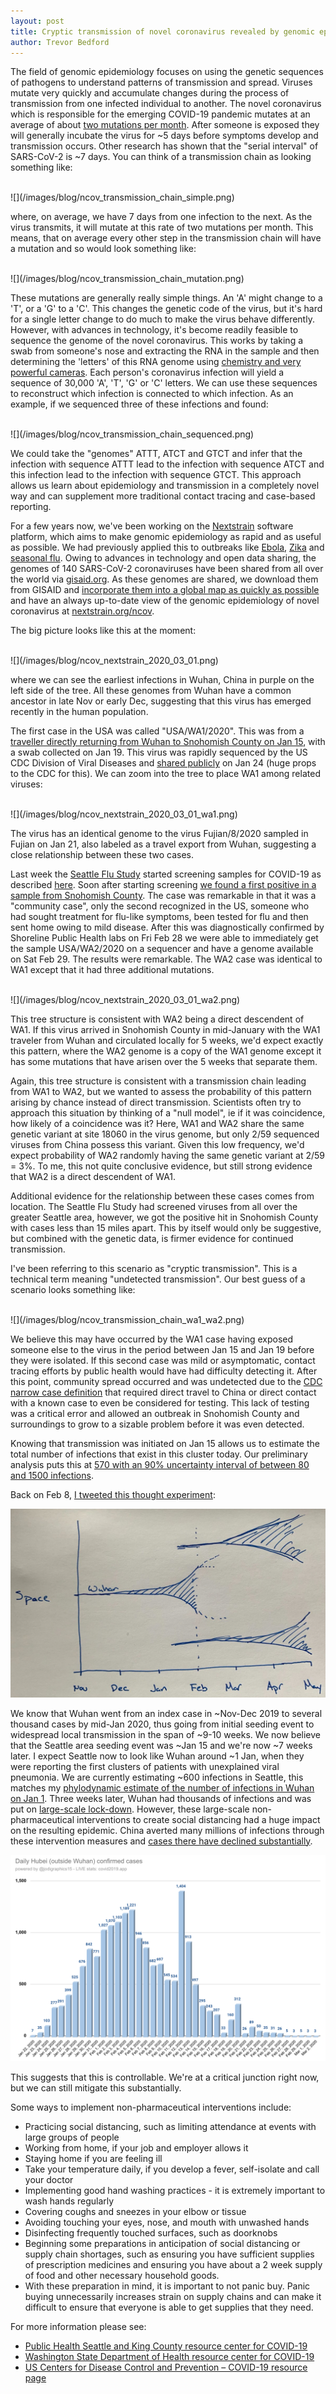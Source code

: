 ```yaml
---
layout: post
title: Cryptic transmission of novel coronavirus revealed by genomic epidemiology
author: Trevor Bedford
---
```


The field of genomic epidemiology focuses on using the genetic sequences of pathogens to understand patterns of transmission and spread.
Viruses mutate very quickly and accumulate changes during the process of transmission from one infected individual to another.
The novel coronavirus which is responsible for the emerging COVID-19 pandemic mutates at an average of about [two mutations per month](http://virological.org/t/phylodynamic-analysis-129-genomes-24-feb-2020/356).
After someone is exposed they will generally incubate the virus for ~5 days before symptoms develop and transmission occurs.
Other research has shown that the "serial interval" of SARS-CoV-2 is ~7 days.
You can think of a transmission chain as looking something like:

<br>
![](/images/blog/ncov_transmission_chain_simple.png)
<br>

where, on average, we have 7 days from one infection to the next.
As the virus transmits, it will mutate at this rate of two mutations per month.
This means, that on average every other step in the transmission chain will have a mutation and so would look something like:

<br>
![](/images/blog/ncov_transmission_chain_mutation.png)
<br>

These mutations are generally really simple things.
An 'A' might change to a 'T', or a 'G' to a 'C'.
This changes the genetic code of the virus, but it's hard for a single letter change to do much to make the virus behave differently.
However, with advances in technology, it's become readily feasible to sequence the genome of the novel coronavirus.
This works by taking a swab from someone's nose and extracting the RNA in the sample and then determining the 'letters' of this RNA genome using [chemistry and very powerful cameras](https://en.wikipedia.org/wiki/Illumina_dye_sequencing).
Each person's coronavirus infection will yield a sequence of 30,000 'A', 'T', 'G' or 'C' letters.
We can use these sequences to reconstruct which infection is connected to which infection.
As an example, if we sequenced three of these infections and found:

<br>
![](/images/blog/ncov_transmission_chain_sequenced.png)
<br>

We could take the "genomes" ATTT, ATCT and GTCT and infer that the infection with sequence ATTT lead to the infection with sequence ATCT and this infection lead to the infection with sequence GTCT.
This approach allows us learn about epidemiology and transmission in a completely novel way and can supplement more traditional contact tracing and case-based reporting.

For a few years now, we've been working on the [Nextstrain](https://nextstrain.org/) software platform, which aims to make genomic epidemiology as rapid and as useful as possible.
We had previously applied this to outbreaks like [Ebola](https://nextstrain.org/ebola), [Zika](https://nextstrain.org/zika) and [seasonal flu](https://nextstrain.org/flu/seasonal/h3n2/ha/2y).
Owing to advances in technology and open data sharing, the genomes of 140 SARS-CoV-2 coronaviruses have been shared from all over the world via [gisaid.org](https://gisaid.org).
As these genomes are shared, we download them from GISAID and [incorporate them into a global map as quickly as possible](/blog/genomic-epi-for-ncov-response/) and have an always up-to-date view of the genomic epidemiology of novel coronavirus at [nextstrain.org/ncov](https://nextstrain.org/ncov).

The big picture looks like this at the moment:

<br>
![](/images/blog/ncov_nextstrain_2020_03_01.png)
<br>

where we can see the earliest infections in Wuhan, China in purple on the left side of the tree.
All these genomes from Wuhan have a common ancestor in late Nov or early Dec, suggesting that this virus has emerged recently in the human population.

The first case in the USA was called "USA/WA1/2020".
This was from a [traveller directly returning from Wuhan to Snohomish County on Jan 15](https://www.seattletimes.com/seattle-news/health/case-of-wuhan-coronavirus-detected-in-washington-state-first-in-united-states/), with a swab collected on Jan 19.
This virus was rapidly sequenced by the US CDC Division of Viral Diseases and [shared publicly](https://www.ncbi.nlm.nih.gov/nuccore/MN985325) on Jan 24 (huge props to the CDC for this).
We can zoom into the tree to place WA1 among related viruses:

<br>
![](/images/blog/ncov_nextstrain_2020_03_01_wa1.png)
<br>

The virus has an identical genome to the virus Fujian/8/2020 sampled in Fujian on Jan 21, also labeled as a travel export from Wuhan, suggesting a close relationship between these two cases.

Last week the [Seattle Flu Study](https://seattleflu.org/) started screening samples for COVID-19 as described [here](https://twitter.com/trvrb/status/1233868710156234752).
Soon after starting screening [we found a first positive in a sample from Snohomish County](https://www.snohd.org/Blog.aspx?IID=13).
The case was remarkable in that it was a "community case", only the second recognized in the US, someone who had sought treatment for flu-like symptoms, been tested for flu and then sent home owing to mild disease.
After this was diagnostically confirmed by Shoreline Public Health labs on Fri Feb 28 we were able to immediately get the sample USA/WA2/2020 on a sequencer and have a genome available on Sat Feb 29.
The results were remarkable.
The WA2 case was identical to WA1 except that it had three additional mutations.

<br>
![](/images/blog/ncov_nextstrain_2020_03_01_wa2.png)
<br>

This tree structure is consistent with WA2 being a direct descendent of WA1.
If this virus arrived in Snohomish County in mid-January with the WA1 traveler from Wuhan and circulated locally for 5 weeks, we'd expect exactly this pattern, where the WA2 genome is a copy of the WA1 genome except it has some mutations that have arisen over the 5 weeks that separate them.

Again, this tree structure is consistent with a transmission chain leading from WA1 to WA2, but we wanted to assess the probability of this pattern arising by chance instead of direct transmission.
Scientists often try to approach this situation by thinking of a "null model", ie if it was coincidence, how likely of a coincidence was it?
Here, WA1 and WA2 share the same genetic variant at site 18060 in the virus genome, but only 2/59 sequenced viruses from China possess this variant.
Given this low frequency, we'd expect probability of WA2 randomly having the same genetic variant at 2/59 = 3%.
To me, this not quite conclusive evidence, but still strong evidence that WA2 is a direct descendent of WA1.

Additional evidence for the relationship between these cases comes from location.
The Seattle Flu Study had screened viruses from all over the greater Seattle area, however, we got the positive hit in Snohomish County with cases less than 15 miles apart.
This by itself would only be suggestive, but combined with the genetic data, is firmer evidence for continued transmission.

I've been referring to this scenario as "cryptic transmission".
This is a technical term meaning "undetected transmission".
Our best guess of a scenario looks something like:

<br>
![](/images/blog/ncov_transmission_chain_wa1_wa2.png)
<br>

We believe this may have occurred by the WA1 case having exposed someone else to the virus in the period between Jan 15 and Jan 19 before they were isolated.
If this second case was mild or asymptomatic, contact tracing efforts by public health would have had difficulty detecting it.
After this point, community spread occurred and was undetected due to the [CDC narrow case definition](https://web.archive.org/web/20200225155220/https://www.cdc.gov/coronavirus/2019-ncov/hcp/clinical-criteria.html) that required  direct travel to China or direct contact with a known case to even be considered for testing.
This lack of testing was a critical error and allowed an outbreak in Snohomish County and surroundings to grow to a sizable problem before it was even detected.

Knowing that transmission was initiated on Jan 15 allows us to estimate the total number of infections that exist in this cluster today.
Our preliminary analysis puts this at [570 with an 90% uncertainty interval of between 80 and 1500 infections](https://twitter.com/trvrb/status/1234589598652784642).

Back on Feb 8, [I tweeted this thought experiment](https://twitter.com/trvrb/status/1226241415522373632):

![](/images/blog/ncov_seeding.jpg)
<br>

We know that Wuhan went from an index case in ~Nov-Dec 2019 to several thousand cases by mid-Jan 2020, thus going from initial seeding event to widespread local transmission in the span of ~9-10 weeks.
We now believe that the Seattle area seeding event was ~Jan 15 and we're now ~7 weeks later.
I expect Seattle now to look like Wuhan around ~1 Jan, when they were reporting the first clusters of patients with unexplained viral pneumonia.
We are currently estimating ~600 infections in Seattle, this matches my [phylodynamic estimate of the number of infections in Wuhan on Jan 1](https://bedford.io/projects/ncov-phylodynamics/).
Three weeks later, Wuhan had thousands of infections and was put on [large-scale lock-down](https://www.nytimes.com/2020/01/22/world/asia/china-coronavirus-travel.html).
However, these large-scale non-pharmaceutical interventions to create social distancing had a huge impact on the resulting epidemic.
China averted many millions of infections through these intervention measures and [cases there have declined substantially](https://covid2019.azurewebsites.net/).

![](/images/blog/ncov_hubei_cases_2020_03_02.png)
<br>

This suggests that this is controllable.
We're at a critical junction right now, but we can still mitigate this substantially.

Some ways to implement non-pharmaceutical interventions include:

 - Practicing social distancing, such as limiting attendance at events with large groups of people
 - Working from home, if your job and employer allows it
 - Staying home if you are feeling ill
 - Take your temperature daily, if you develop a fever, self-isolate and call your doctor
 - Implementing good hand washing practices - it is extremely important to wash hands regularly  
 - Covering coughs and sneezes in your elbow or tissue
 - Avoiding touching your eyes, nose, and mouth with unwashed hands
 - Disinfecting frequently touched surfaces, such as doorknobs
 - Beginning some preparations in anticipation of social distancing or supply chain shortages, such as  ensuring you have sufficient supplies of prescription medicines and ensuring you have about a 2 week supply of food and other necessary household goods.
 - With these preparation in mind, it is important to not panic buy. Panic buying unnecessarily increases strain on supply chains and can make it difficult to ensure that everyone is able to get supplies that they need.

For more information please see:

 - [Public Health Seattle and King County resource center for COVID-19](https://www.kingcounty.gov/depts/health/communicable-diseases/disease-control/novel-coronavirus.aspx)
 - [Washington State Department of Health resource center for COVID-19](https://www.doh.wa.gov/Emergencies/Coronavirus)
 - [US Centers for Disease Control and Prevention – COVID-19 resource page](https://www.cdc.gov/coronavirus/2019-ncov/index.html)
